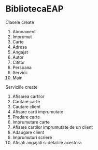 # BibliotecaEAP
Clasele create
1. Abonament
2. Imprumut
3. Carte
4. Adresa
5. Angajat
6. Autor
7. Cititor
8. Persoana
9. Servicii
10. Main

Serviciile create
1. Afisarea cartilor
2. Cautare carte
3. Cautare client
4. Afisare carti imprumutate
5. Predare carte
6. Imprumutare carte
7. Afisare cartilor imprumutate de un client
8. Adaugare client
9. Imprumuturi scriere
10. Afisati angajati si detaliile acestora
